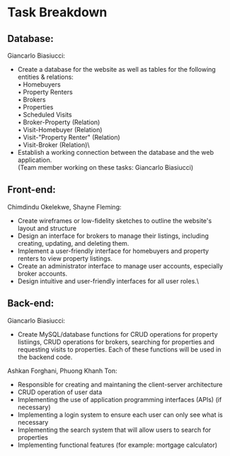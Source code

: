 # Task Breakdown

## Database:
Giancarlo Biasiucci:
- Create a database for the website as well as tables for the following entities & relations:\
  • Homebuyers\
  • Property Renters\
  • Brokers\
  • Properties\
  • Scheduled Visits\
  • Broker-Property (Relation)\
  • Visit-Homebuyer (Relation)\
  • Visit-"Property Renter" (Relation)\
  • Visit-Broker (Relation)\
- Establish a working connection between the database and the web application.\
(Team member working on these tasks: Giancarlo Biasiucci)

## Front-end:
Chimdindu Okelekwe, Shayne Fleming:
- Create wireframes or low-fidelity sketches to outline the website's layout and structure
- Design an interface for brokers to manage their listings, including creating, updating, and deleting them.
- Implement a user-friendly interface for homebuyers and property renters to view property listings.
- Create an administrator interface to manage user accounts, especially broker accounts.
- Design intuitive and user-friendly interfaces for all user roles.\
  
## Back-end:
Giancarlo Biasiucci:
- Create MySQL/database functions for CRUD operations for property listiings, CRUD operations for brokers, searching for properties and requesting visits to properties. Each of these functions will be used in the backend code.

Ashkan Forghani, Phuong Khanh Ton:
- Responsible for creating and maintaning the client-server architecture
- CRUD operation of user data
- Implementing the use of application programming interfaces (APIs) (if necessary)
- Implementing a login system to ensure each user can only see what is necessary
- Implementing the search system that will allow users to search for properties
- Implementing functional features (for example: mortgage calculator)